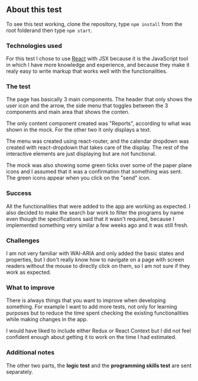 ## About this test

To see this test working, clone the repository, type `npm install` from the root folderand then type `npm start`.

### Technologies used

For this test I chose to use [React](https://reactjs.org/) with JSX because it is the JavaScript tool in which I have more knowledge and experience, and because they make it realy easy to write markup that works well with the functionalities.

### The test

The page has basically 3 main components. The header that only shows the user icon and the arrow, the side menu that toggles between the 3 components and main area that shows the conten.

The only content component created was "Reports", according to what was shown in the mock. For the other two it only displays a text.

The menu was created using react-router, and the calendar dropdown was created with react-dropdown that takes care of the display. The rest of the interactive elements are just displaying but are not functional.

The mock was also showing some green ticks over some of the paper plane icons and I assumed that it was a confirmation that something was sent. The green icons appear when you click on the "send" icon.

### Success

All the functionalities that were added to the app are working as expected. I also decided to make the search bar work to filter the programs by name even though the specifications said that it wasn't required, because I implemented something very similar a few weeks ago and it was still fresh.

### Challenges
I am not very familiar with WAI-ARIA and only added the basic states and properties, but I don't really know how to navigate on a page with screen readers without the mouse to directly click on them, so I am not sure if they work as expected.

### What to improve
There is always things that you want to improve when developing something. For example I want to add more tests, not only for learning purposes but to reduce the time spent checking the existing functionalities while making changes in the app.

I would have liked to include either Redux or React Context but I did not feel confident enough about getting it to work on the time I had estimated.

### Additional notes

The other two parts, the **logic test** and the **programming skills test** are sent separately.
